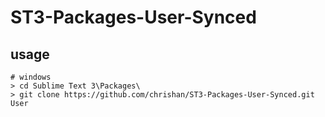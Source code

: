 ST3-Packages-User-Synced
========================

## usage

```
# windows
> cd Sublime Text 3\Packages\
> git clone https://github.com/chrishan/ST3-Packages-User-Synced.git User
```
